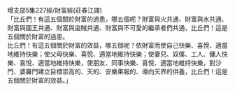 增支部5集227經/財富經(莊春江譯)  
「比丘們！有這五個關於財富的過患，哪五個呢？財富與火共通、財富與水共通、財富與國王共通、財富與盜賊共通、財富與不可愛的繼承者們共通，比丘們！這是五個關於財富的過患。  
比丘們！有這五個關於財富的效益，哪五個呢？依財富而使自己快樂、喜悅、適當地維持快樂；使父母快樂、喜悅、適當地維持快樂；使妻兒、奴僕、工人、傭人快樂、喜悅、適當地維持快樂，使朋友、同事快樂、喜悅、適當地維持快樂，對沙門、婆羅門建立目標崇高的、天的、安樂果報的、導向天界的供養，比丘們！這是五個關於財富的效益。」  
  
  
